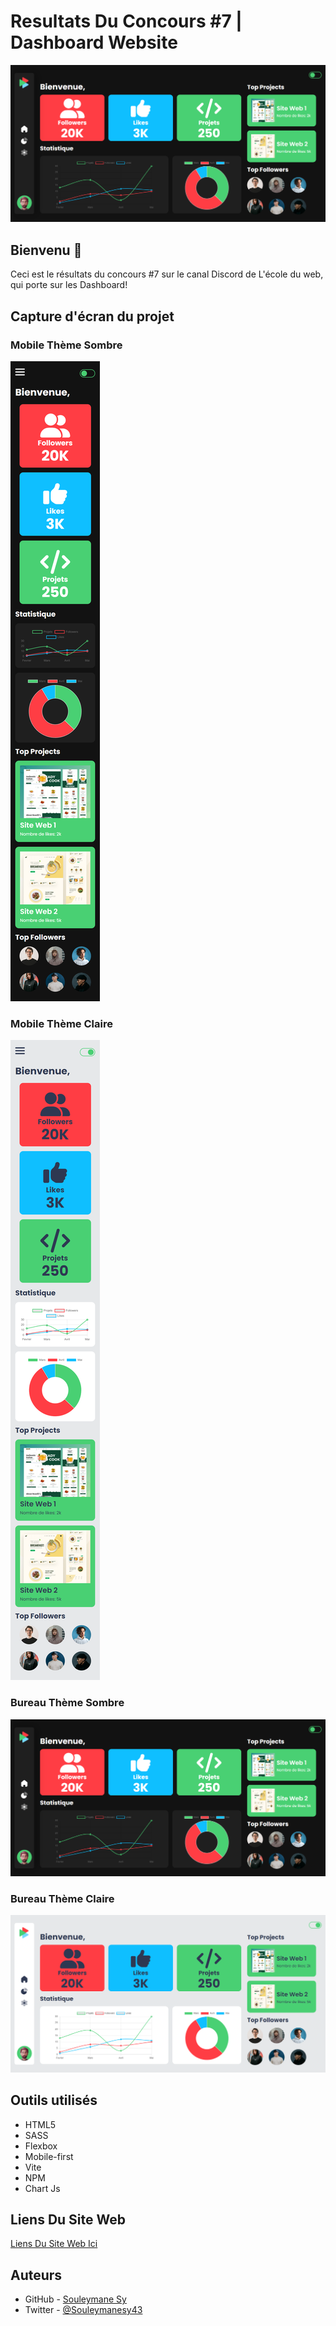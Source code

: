 # Resultats Du Concours #7 | Dashboard Website

![Capture d'écran du résultat](./Screenshots/Desktop%20-%20Dark%20Mode.png)

## Bienvenu 👋

Ceci est le résultats du concours #7 sur le canal Discord de L'école du web, qui porte sur les Dashboard!

## Capture d'écran du projet

### Mobile Thème Sombre

![Mobile Dark Mode](./Screenshots/Mobile%20-%20Dark%20Mode.png)

### Mobile Thème Claire

![Mobile Light Mode](./Screenshots/Mobile%20-%20Light%20Mode.png)

### Bureau Thème Sombre

![Desktop Dark Mode](./Screenshots/Desktop%20-%20Dark%20Mode.png)

### Bureau Thème Claire

![Desktop Light Mode](./Screenshots/Desktop%20-%20Light%20Mode.png)

## Outils utilisés

- HTML5
- SASS
- Flexbox
- Mobile-first
- Vite
- NPM
- Chart Js

## Liens Du Site Web

[Liens Du Site Web Ici](https://dashboard-website-seven.vercel.app/)

## Auteurs

- GitHub - [Souleymane Sy](https://github.com/SouleymaneSy7)
- Twitter - [@Souleymanesy43](https://twitter.com/Souleymanesy43)
